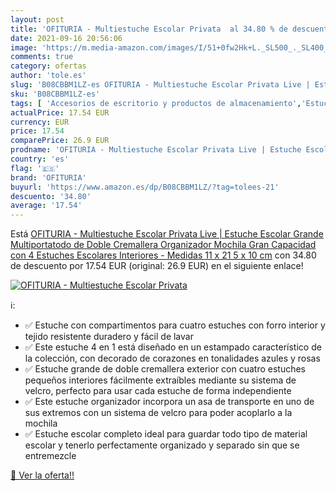 ```yaml
---
layout: post
title: 'OFITURIA - Multiestuche Escolar Privata  al 34.80 % de descuento'
date: 2021-09-16 20:56:06
image: 'https://m.media-amazon.com/images/I/51+0fw2Hk+L._SL500_._SL400_.jpg'
comments: true
category: ofertas
author: 'tole.es'
slug: 'B08CBBM1LZ-es OFITURIA - Multiestuche Escolar Privata Live | Estuche...'
sku: 'B08CBBM1LZ-es'
tags: [ 'Accesorios de escritorio y productos de almacenamiento','Estuches escolares','Material de oficina','Materiales, organizadores y dispensadores de escritorio','Oficina y papelería','escolar','mochila','ofituria', ]
actualPrice: 17.54 EUR
currency: EUR
price: 17.54
comparePrice: 26.9 EUR
prodname: 'OFITURIA - Multiestuche Escolar Privata Live | Estuche Escolar Grande Multiportatodo de Doble Cremallera  Organizador Mochila Gran Capacidad con 4 Estuches Escolares Interiores - Medidas 11 x 21 5 x 10 cm'
country: 'es'
flag: '🇪🇸'
brand: 'OFITURIA'
buyurl: 'https://www.amazon.es/dp/B08CBBM1LZ/?tag=tolees-21'
descuento: '34.80'
average: '17.54'
---
```


Está [OFITURIA - Multiestuche Escolar Privata Live | Estuche Escolar Grande Multiportatodo de Doble Cremallera  Organizador Mochila Gran Capacidad con 4 Estuches Escolares Interiores - Medidas 11 x 21 5 x 10 cm](https://www.amazon.es/dp/B08CBBM1LZ/?tag=tolees-21) con 34.80 de descuento por 17.54 EUR (original: 26.9 EUR) en el siguiente enlace!

[![OFITURIA - Multiestuche Escolar Privata ](https://m.media-amazon.com/images/I/51+0fw2Hk+L._SL500_._SL400_.jpg)](https://www.amazon.es/dp/B08CBBM1LZ/?tag=tolees-21)

ℹ️:

- ✅ Estuche con compartimentos para cuatro estuches con forro interior y tejido resistente duradero y fácil de lavar
- ✅ Este estuche 4 en 1 está diseñado en un estampado característico de la colección, con decorado de corazones en tonalidades azules y rosas
- ✅ Estuche grande de doble cremallera exterior con cuatro estuches pequeños interiores fácilmente extraíbles mediante su sistema de velcro, perfecto para usar cada estuche de forma independiente
- ✅ Este estuche organizador incorpora un asa de transporte en uno de sus extremos con un sistema de velcro para poder acoplarlo a la mochila
- ✅ Estuche escolar completo ideal para guardar todo tipo de material escolar y tenerlo perfectamente organizado y separado sin que se entremezcle

[🛒 Ver la oferta!!](https://www.amazon.es/dp/B08CBBM1LZ/?tag=tolees-21)
